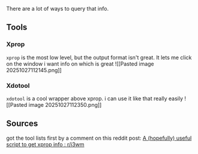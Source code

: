 There are a lot of ways to query that info.

## Tools

### Xprop
`xprop` is the most low level, but the output format isn't great. It lets me click on the window i want info on which is great
![[Pasted image 20251027112145.png]]

### Xdotool
`xdotool` is a cool wrapper above xprop. i can use it like that really easily
![[Pasted image 20251027112350.png]]



## Sources
got the tool lists first by a comment on this reddit post: [A (hopefully) useful script to get xprop info : r/i3wm](https://www.reddit.com/r/i3wm/comments/5k3c7w/a_hopefully_useful_script_to_get_xprop_info/)
